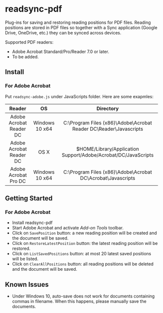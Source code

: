 # readsync-pdf
Plug-ins for saving and restoring reading positions for PDF files. Reading positions are stored in PDF files so together with a Sync application (Google Drive, OneDrive, etc.) they can be synced across devices. 

Supported PDF readers:

* Adobe Acrobat Standard/Pro/Reader 7.0 or later.
* To be added.

## Install
### For Adobe Acrobat
Put `readsync-adobe.js` under JavaScripts folder. Here are some exapmles:

|          Reader         |       OS       |                             Directory                             |
|:-----------------------:|:--------------:|:-----------------------------------------------------------------:|
| Adobe Acrobat Reader DC | Windows 10 x64 | C:\Program Files (x86)\Adobe\Acrobat Reader DC\Reader\Javascripts |
| Adobe Acrobat Reader DC |      OS X      |   $HOME/Library/Application Support/Adobe/Acrobat/DC/JavaScripts  |
|   Adobe Acrobat Pro DC  | Windows 10 x64 |    C:\Program Files (x86)\Adobe\Acrobat DC\Acrobat\Javascripts    |

## Getting Started
### For Adobe Acrobat
* Install readsync-pdf
* Start Adobe Acrobat and activate *Add-on Tools* toolbar. 
* Click on `SavePosition` button: a new reading position will be created and the document will be saved.
* Click on `RestoreLatestPosition` button: the latest reading position will be restored.
* Click on `ListSavedPositions` button: at most 20 latest saved positions will be listed. 
* Click on `ClearAllPositions` button: all reading positions will be deleted and the document will be saved.

## Known Issues
* Under Windows 10, auto-save does not work for documents containing commas in filename. When this happens, please manually save the documents.